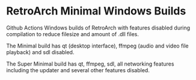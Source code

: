 # RetroArch Minimal Windows Builds

Github Actions Windows builds of RetroArch with features disabled during compilation to reduce filesize and amount of .dll files.

The Minimal build has qt (desktop interface), ffmpeg (audio and video file playback) and sdl disabled.

The Super Minimal build has qt, ffmpeg, sdl, all networking features including the updater and several other features disabled.
